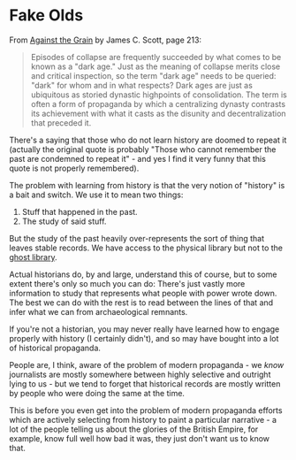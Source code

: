 # Fake Olds

From [Against the Grain](https://amzn.to/2TC15R4) by James C. Scott, page 213:

> Episodes of collapse are frequently succeeded by what comes to be known as a "dark age." Just as the meaning of collapse merits close and critical inspection, so the term "dark age" needs to be queried: "dark" for whom and in what respects? Dark ages are just as ubiquitous as storied dynastic highpoints of consolidation. The term is often a form of propaganda by which a centralizing dynasty contrasts its achievement with what it casts as the disunity and decentralization that preceded it.

There's a saying that those who do not learn history are doomed to repeat it (actually the original quote is probably "Those who cannot remember the past are condemned to repeat it" - and yes I find it very funny that this quote is not properly remembered).

The problem with learning from history is that the very notion of "history" is a bait and switch.
We use it to mean two things:

1. Stuff that happened in the past.
2. The study of said stuff.

But the study of the past heavily over-represents the sort of thing that leaves stable records. We have access to the physical library but not to the [ghost library](https://notebook.drmaciver.com/posts/2020-05-16-07:43.html).

Actual historians do, by and large, understand this of course, but to some extent there's only so much you can do: There's just vastly more information to study that represents what people with power wrote down. The best we can do with the rest is to read between the lines of that and infer what we can from archaeological remnants.

If you're not a historian, you may never really have learned how to engage properly with history (I certainly didn't), and so may have bought into a lot of historical propaganda.

People are, I think, aware of the problem of modern propaganda - we *know* journalists are mostly somewhere between highly selective and outright lying to us - but we tend to forget that historical records are mostly written by people who were doing the same at the time.

This is before you even get into the problem of modern propaganda efforts which are actively selecting from history to paint a particular narrative - a lot of the people telling us about the glories of the British Empire, for example, know full well how bad it was, they just don't want us to know that.
